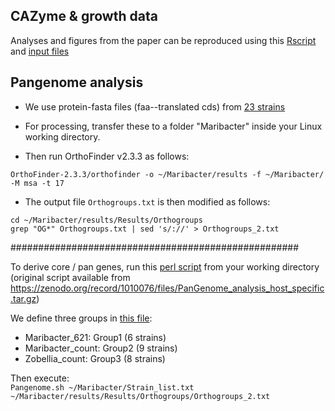 ## CAZyme & growth data

Analyses and figures from the paper can be reproduced using this [Rscript](./code/Maribacter.R) and [input files](./data/Rstats) 

## Pangenome analysis

- We use protein-fasta files (faa--translated cds) from [23 strains](./data/pangenome_faa)

- For processing, transfer these to a folder "Maribacter" inside your Linux working directory.  

- Then run OrthoFinder v2.3.3 as follows:  

`OrthoFinder-2.3.3/orthofinder -o ~/Maribacter/results -f ~/Maribacter/ -M msa -t 17`

- The output file `Orthogroups.txt` is then modified as follows:

`cd ~/Maribacter/results/Results/Orthogroups`  
`grep "OG*" Orthogroups.txt | sed 's/://' > Orthogroups_2.txt`

####################################################

To derive core / pan genes, run this [perl script](./code/Pangenome.sh) from your working directory    
(original script available from https://zenodo.org/record/1010076/files/PanGenome_analysis_host_specific.tar.gz)

We define three groups in [this file](./data/Strain_list.txt):
- Maribacter_621: Group1 (6 strains)
- Maribacter_count: Group2 (9 strains)
- Zobellia_count: Group3 (8 strains)

Then execute:   
`Pangenome.sh ~/Maribacter/Strain_list.txt ~/Maribacter/results/Results/Orthogroups/Orthogroups_2.txt`
